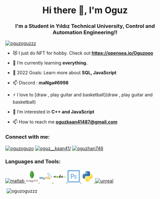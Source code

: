 <h1 align="center">Hi there 👋, I'm Oguz</h1>
<h3 align="center">I'm a Student in Yıldız Technical University, Control and Automation Engineering!!</h3>

<p align="left"> <a href="https://github.com/ryo-ma/github-profile-trophy"><img src="https://github-profile-trophy.vercel.app/?username=oguzoguzzz" alt="oguzoguzzz" /></a> </p>

- 😻 I just do NFT for hobby. Check out **https://opensea.io/Oguzooo**

- 🌱 I’m currently learning **everything.**

- 🥅 2022 Goals: Learn more about **SQL, JavaScript**

- 📫 Discord : **maNga#6998**

- ⚡ I love to [draw , play guitar and basketball](draw , play guitar and basketball)

- 👀 I’m interested in **C++ and JavaScript**

- 📫 How to reach me **oguzkaan41487@gmail.com**

<h3 align="left">Connect with me:</h3>
<p align="left">
<a href="https://linkedin.com/in/oguzoguzo" target="blank"><img align="center" src="https://raw.githubusercontent.com/rahuldkjain/github-profile-readme-generator/master/src/images/icons/Social/linked-in-alt.svg" alt="oguzoguzo" height="30" width="40" /></a>
<a href="https://instagram.com/oguz__kaan41/" target="blank"><img align="center" src="https://raw.githubusercontent.com/rahuldkjain/github-profile-readme-generator/master/src/images/icons/Social/instagram.svg" alt="oguz__kaan41/" height="30" width="40" /></a>
<a href="https://www.hackerrank.com/oguzhan746" target="blank"><img align="center" src="https://raw.githubusercontent.com/rahuldkjain/github-profile-readme-generator/master/src/images/icons/Social/hackerrank.svg" alt="oguzhan746" height="30" width="40" /></a>
</p>

<h3 align="left">Languages and Tools:</h3>
<p align="left"> <a href="https://www.mathworks.com/" target="_blank" rel="noreferrer"> <img src="https://upload.wikimedia.org/wikipedia/commons/2/21/Matlab_Logo.png" alt="matlab" width="40" height="40"/> </a> <a href="https://www.mongodb.com/" target="_blank" rel="noreferrer"> <img src="https://raw.githubusercontent.com/devicons/devicon/master/icons/mongodb/mongodb-original-wordmark.svg" alt="mongodb" width="40" height="40"/> </a> <a href="https://www.mysql.com/" target="_blank" rel="noreferrer"> <img src="https://raw.githubusercontent.com/devicons/devicon/master/icons/mysql/mysql-original-wordmark.svg" alt="mysql" width="40" height="40"/> </a> <a href="https://nodejs.org" target="_blank" rel="noreferrer"> <img src="https://raw.githubusercontent.com/devicons/devicon/master/icons/nodejs/nodejs-original-wordmark.svg" alt="nodejs" width="40" height="40"/> </a> <a href="https://www.photoshop.com/en" target="_blank" rel="noreferrer"> <img src="https://raw.githubusercontent.com/devicons/devicon/master/icons/photoshop/photoshop-line.svg" alt="photoshop" width="40" height="40"/> </a> <a href="https://www.python.org" target="_blank" rel="noreferrer"> <img src="https://raw.githubusercontent.com/devicons/devicon/master/icons/python/python-original.svg" alt="python" width="40" height="40"/> </a> <a href="https://unrealengine.com/" target="_blank" rel="noreferrer"> <img src="https://raw.githubusercontent.com/kenangundogan/fontisto/036b7eca71aab1bef8e6a0518f7329f13ed62f6b/icons/svg/brand/unreal-engine.svg" alt="unreal" width="40" height="40"/> </a> </p>

<p>&nbsp;<img align="center" src="https://github-readme-stats.vercel.app/api?username=oguzoguzzz&show_icons=true&locale=en" alt="oguzoguzzz" /></p>
